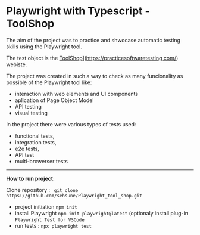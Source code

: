 
# **Playwright with Typescript - ToolShop**


The aim of the project was to practice and shwocase automatic testing skills using the Playwright tool. 

The test object is the  [ToolShop](https://practicesoftwaretesting.com/)](https://practicesoftwaretesting.com/)  webiste.

The project was created in such a way to check as many funcionality as possible of the Playwright tool like:

- interaction with web elements and UI components
- aplication of Page Object Model
- API testing
- visual testing 

 In the project there were various types of tests used:
- functional tests,
- integration tests,
- e2e tests, 
- API test
- multi-browerser tests

---------------------------------------------------------------------------
**How to run project**: 

 Clone repository :
 ``` git clone https://github.com/sehsune/Playwright_tool_shop.git```
 - project initiation `npm init`  
 - install Playwright `npm init playwright@latest`
   (optionaly install plug-in `Playwright Test for VSCode`
- run tests : `npx playwright test`
